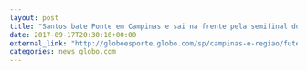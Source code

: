 ```yaml
---
layout: post
title: "Santos bate Ponte em Campinas e sai na frente pela semifinal do Paulista feminino "
date: 2017-09-17T20:30:10+00:00
external_link: "http://globoesporte.globo.com/sp/campinas-e-regiao/futebol/noticia/santos-bate-ponte-em-campinas-e-sai-na-frente-pela-semifinal-do-paulista-feminino.ghtml"
categories: news globo.com
---
```

